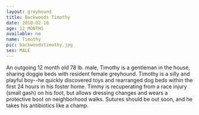 ```yaml
---
layout: greyhound
title: Backwoods Timothy
date: 2010-02-18
age: 12 MONTHS
available: no
name: Timothy
pic: backwoodstimothy.jpg
sex: MALE
---
```


An outgoing 12 month old 78 lb. male, Timothy is a gentleman in the house, sharing doggie beds with
resident female greyhound.  Timothy is a silly and playful boy--he quickly discovered toys and rearranged dog beds
within the first 24 hours in his foster home.  Timmy is recuperating from a race injury (small gash) on his foot, but
allows dressing changes and wears a protective boot on neighborhood walks.  Sutures should be out soon, and he takes his
antibiotics like a champ.
